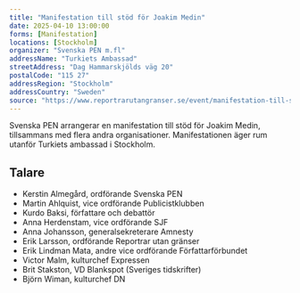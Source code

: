 ```yaml
---
title: "Manifestation till stöd för Joakim Medin"
date: 2025-04-10 13:00:00
forms: [Manifestation]
locations: [Stockholm]
organizer: "Svenska PEN m.fl"
addressName: "Turkiets Ambassad"
streetAddress: "Dag Hammarskjölds väg 20"
postalCode: "115 27"
addressRegion: "Stockholm"
addressCountry: "Sweden"
source: "https://www.reportrarutangranser.se/event/manifestation-till-stod-for-joakim-medin/"
---
```

Svenska PEN arrangerar en manifestation till stöd för Joakim Medin, tillsammans med flera andra organisationer. Manifestationen äger rum utanför Turkiets ambassad i Stockholm.

## Talare
- Kerstin Almegård, ordförande Svenska PEN
- Martin Ahlquist, vice ordförande Publicistklubben
- Kurdo Baksi, författare och debattör
- Anna Herdenstam, vice ordförande SJF
- Anna Johansson, generalsekreterare Amnesty
- Erik Larsson, ordförande Reportrar utan gränser
- Erik Lindman Mata, andre vice ordförande Författarförbundet
- Victor Malm, kulturchef Expressen
- Brit Stakston, VD Blankspot (Sveriges tidskrifter)
- Björn Wiman, kulturchef DN
